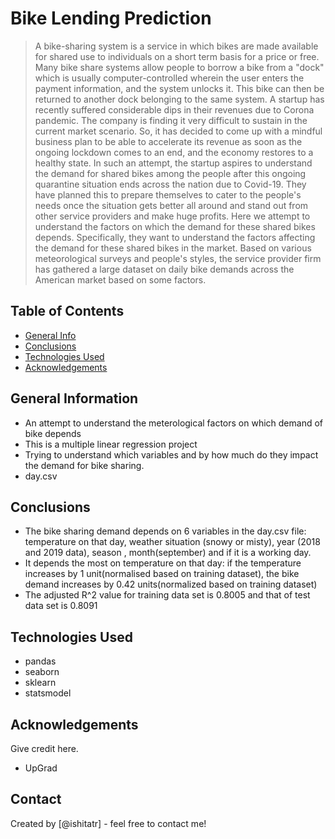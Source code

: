 # Bike Lending Prediction
> A bike-sharing system is a service in which bikes are made available for shared use to individuals on a short term basis for a price or free. Many bike share systems allow people to borrow a bike from a "dock" which is usually computer-controlled wherein the user enters the payment information, and the system unlocks it. This bike can then be returned to another dock belonging to the same system.
A startup has recently suffered considerable dips in their revenues due to Corona pandemic. The company is finding it very difficult to sustain in the current market scenario. So, it has decided to come up with a mindful business plan to be able to accelerate its revenue as soon as the ongoing lockdown comes to an end, and the economy restores to a healthy state. 
In such an attempt, the startup aspires to understand the demand for shared bikes among the people after this ongoing quarantine situation ends across the nation due to Covid-19. They have planned this to prepare themselves to cater to the people's needs once the situation gets better all around and stand out from other service providers and make huge profits.
Here we attempt to understand the factors on which the demand for these shared bikes depends. Specifically, they want to understand the factors affecting the demand for these shared bikes in the market. Based on various meteorological surveys and people's styles, the service provider firm has gathered a large dataset on daily bike demands across the American market based on some factors. 


## Table of Contents
* [General Info](#general-information)
* [Conclusions](#conclusions)
* [Technologies Used](#technologies-used)
* [Acknowledgements](#acknowledgements)


## General Information
- An attempt to understand the meterological factors on which demand of bike depends
- This is a multiple linear regression project
- Trying to understand which variables and by how much do they impact the demand for bike sharing.
- day.csv


## Conclusions
- The bike sharing demand depends on 6 variables in the day.csv file: temperature on that day, weather situation (snowy or misty), year (2018 and 2019 data), season , month(september) and if it is a working day.
- It depends the most on temperature on that day: if the temperature increases by 1 unit(normalised based on training dataset), the bike demand increases by 0.42 units(normalized based on training dataset)
- The adjusted R^2 value for training data set is 0.8005 and that of test data set is 0.8091


## Technologies Used
- pandas 
- seaborn 
- sklearn 
- statsmodel


## Acknowledgements
Give credit here.
- UpGrad


## Contact
Created by [@ishitatr] - feel free to contact me!


